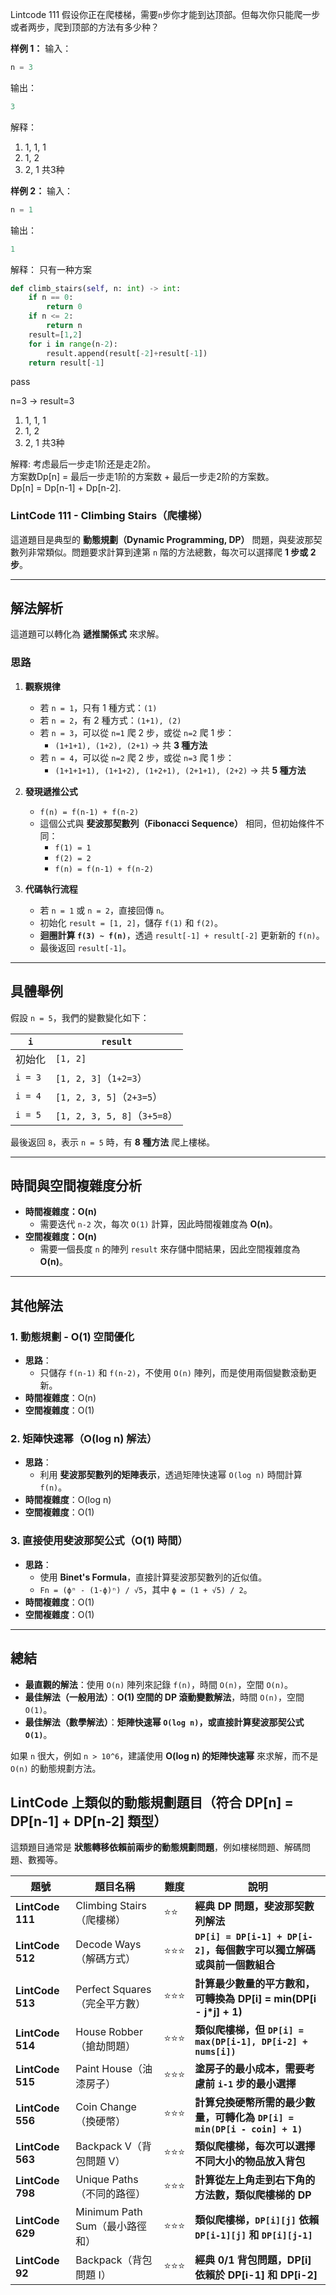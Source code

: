 Lintcode 111
假设你正在爬楼梯，需要`n`步你才能到达顶部。但每次你只能爬一步或者两步，爬到顶部的方法有多少种？

**样例 1：**
输入：
```python
n = 3
```
输出：
```python
3
```
解释：
1. 1, 1, 1
2. 1, 2
3. 2, 1
共3种

**样例 2：**
输入：
```python
n = 1
```
输出：
```python
1
```
解释：
只有一种方案


```python
def climb_stairs(self, n: int) -> int:
	if n == 0:
		return 0
	if n <= 2:
		return n
	result=[1,2]
	for i in range(n-2):
		result.append(result[-2]+result[-1])
	return result[-1]
```
pass

n=3 -> result=3
1. 1, 1, 1
2. 1, 2
3. 2, 1 共3种

解釋:
考虑最后一步走1阶还是走2阶。  
方案数Dp[n] = 最后一步走1阶的方案数 + 最后一步走2阶的方案数。  
Dp[n] = Dp[n-1] + Dp[n-2].


### **LintCode 111 - Climbing Stairs（爬樓梯）**

這道題目是典型的 **動態規劃（Dynamic Programming, DP）** 問題，與斐波那契數列非常類似。問題要求計算到達第 `n` 階的方法總數，每次可以選擇爬 **1 步或 2 步**。

---

## **解法解析**

這道題可以轉化為 **遞推關係式** 來求解。

### **思路**

1. **觀察規律**
    
    - 若 `n = 1`，只有 1 種方式：`(1)`
    - 若 `n = 2`，有 2 種方式：`(1+1), (2)`
    - 若 `n = 3`，可以從 `n=1` 爬 2 步，或從 `n=2` 爬 1 步：
        - `(1+1+1), (1+2), (2+1)` → 共 **3 種方法**
    - 若 `n = 4`，可以從 `n=2` 爬 2 步，或從 `n=3` 爬 1 步：
        - `(1+1+1+1), (1+1+2), (1+2+1), (2+1+1), (2+2)` → 共 **5 種方法**
2. **發現遞推公式**
    
    - `f(n) = f(n-1) + f(n-2)`
    - 這個公式與 **斐波那契數列（Fibonacci Sequence）** 相同，但初始條件不同：
        - `f(1) = 1`
        - `f(2) = 2`
        - `f(n) = f(n-1) + f(n-2)`
3. **代碼執行流程**
    
    - 若 `n = 1` 或 `n = 2`，直接回傳 `n`。
    - 初始化 `result = [1, 2]`，儲存 `f(1)` 和 `f(2)`。
    - **迴圈計算 `f(3) ~ f(n)`**，透過 `result[-1] + result[-2]` 更新新的 `f(n)`。
    - 最後返回 `result[-1]`。

---

## **具體舉例**

假設 `n = 5`，我們的變數變化如下：

|`i`|`result`|
|---|---|
|初始化|`[1, 2]`|
|`i = 3`|`[1, 2, 3]`（`1+2=3`）|
|`i = 4`|`[1, 2, 3, 5]`（`2+3=5`）|
|`i = 5`|`[1, 2, 3, 5, 8]`（`3+5=8`）|

最後返回 `8`，表示 `n = 5` 時，有 **8 種方法** 爬上樓梯。

---

## **時間與空間複雜度分析**

- **時間複雜度：O(n)**
    - 需要迭代 `n-2` 次，每次 `O(1)` 計算，因此時間複雜度為 **O(n)**。
- **空間複雜度：O(n)**
    - 需要一個長度 `n` 的陣列 `result` 來存儲中間結果，因此空間複雜度為 **O(n)**。

---

## **其他解法**

### **1. 動態規劃 - O(1) 空間優化**

- **思路**：
    - 只儲存 `f(n-1)` 和 `f(n-2)`，不使用 `O(n)` 陣列，而是使用兩個變數滾動更新。
- **時間複雜度**：O(n)
- **空間複雜度**：O(1)

### **2. 矩陣快速幂（O(log n) 解法）**

- **思路**：
    - 利用 **斐波那契數列的矩陣表示**，透過矩陣快速幂 `O(log n)` 時間計算 `f(n)`。
- **時間複雜度**：O(log n)
- **空間複雜度**：O(1)

### **3. 直接使用斐波那契公式（O(1) 時間）**

- **思路**：
    - 使用 **Binet's Formula**，直接計算斐波那契數列的近似值。
    - `Fn = (ϕⁿ - (1-ϕ)ⁿ) / √5`，其中 `ϕ = (1 + √5) / 2`。
- **時間複雜度**：O(1)
- **空間複雜度**：O(1)

---

## **總結**

- **最直觀的解法**：使用 `O(n)` 陣列來記錄 `f(n)`，時間 `O(n)`，空間 `O(n)`。
- **最佳解法（一般用法）**：**O(1) 空間的 DP 滾動變數解法**，時間 `O(n)`，空間 `O(1)`。
- **最佳解法（數學解法）**：**矩陣快速幂 `O(log n)`，或直接計算斐波那契公式 `O(1)`**。

如果 `n` 很大，例如 `n > 10^6`，建議使用 **O(log n) 的矩陣快速幂** 來求解，而不是 `O(n)` 的動態規劃方法。


## **LintCode 上類似的動態規劃題目（符合 DP[n] = DP[n-1] + DP[n-2] 類型）**

這類題目通常是 **狀態轉移依賴前兩步的動態規劃問題**，例如樓梯問題、解碼問題、數獨等。

|**題號**|**題目名稱**|**難度**|**說明**|
|---|---|---|---|
|**LintCode 111**|Climbing Stairs（爬樓梯）|⭐⭐|**經典 DP 問題，斐波那契數列解法**|
|**LintCode 512**|Decode Ways（解碼方式）|⭐⭐⭐|**`DP[i] = DP[i-1] + DP[i-2]`，每個數字可以獨立解碼或與前一個數組合**|
|**LintCode 513**|Perfect Squares（完全平方數）|⭐⭐⭐|**計算最少數量的平方數和，可轉換為 DP[i] = min(DP[i - j*j] + 1)**|
|**LintCode 514**|House Robber（搶劫問題）|⭐⭐⭐|**類似爬樓梯，但 `DP[i] = max(DP[i-1], DP[i-2] + nums[i])`**|
|**LintCode 515**|Paint House（油漆房子）|⭐⭐⭐|**塗房子的最小成本，需要考慮前 `i-1` 步的最小選擇**|
|**LintCode 556**|Coin Change（換硬幣）|⭐⭐⭐|**計算兌換硬幣所需的最少數量，可轉化為 `DP[i] = min(DP[i - coin] + 1)`**|
|**LintCode 563**|Backpack V（背包問題 V）|⭐⭐⭐|**類似爬樓梯，每次可以選擇不同大小的物品放入背包**|
|**LintCode 798**|Unique Paths（不同的路徑）|⭐⭐⭐|**計算從左上角走到右下角的方法數，類似爬樓梯的 DP**|
|**LintCode 629**|Minimum Path Sum（最小路徑和）|⭐⭐⭐|**類似爬樓梯，`DP[i][j]` 依賴 `DP[i-1][j]` 和 `DP[i][j-1]`**|
|**LintCode 92**|Backpack（背包問題 I）|⭐⭐⭐|**經典 0/1 背包問題，DP[i] 依賴於 DP[i-1] 和 DP[i-2]**|
